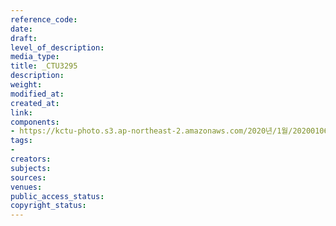 ```yaml
---
reference_code: 
date: 
draft: 
level_of_description: 
media_type: 
title: _CTU3295
description: 
weight: 
modified_at: 
created_at: 
link: 
components:
- https://kctu-photo.s3.ap-northeast-2.amazonaws.com/2020년/1월/20200106_마사회+고+문중원+기수+죽음의+진상규명과+책임자+처벌+위한+시민대책위원회+청와대+상여+행진/_CTU3295.jpg
tags:
- 
creators: 
subjects: 
sources: 
venues: 
public_access_status: 
copyright_status: 
---
```

